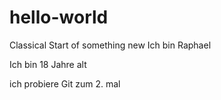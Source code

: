 # hello-world
Classical Start of something new
Ich bin Raphael

Ich bin 18 Jahre alt

ich probiere Git zum 2. mal
